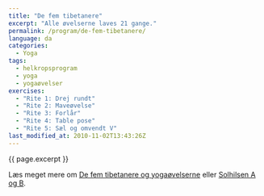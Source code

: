 ```yaml
---
title: "De fem tibetanere"
excerpt: "Alle øvelserne laves 21 gange."
permalink: /program/de-fem-tibetanere/
language: da
categories:
  - Yoga
tags:
  - helkropsprogram
  - yoga
  - yogaøvelser
exercises:
  - "Rite 1: Drej rundt"
  - "Rite 2: Maveøvelse"
  - "Rite 3: Forlår"
  - "Rite 4: Table pose"
  - "Rite 5: Sæl og omvendt V"
last_modified_at: 2010-11-02T13:43:26Z
---
```


{{ page.excerpt }}

Læs meget mere om [De fem tibetanere og yogaøvelserne](/artikel/de-fem-tibetanere/) eller [Solhilsen A og B](/artikel/solhilsen-a-b-surya-namaskar/).
